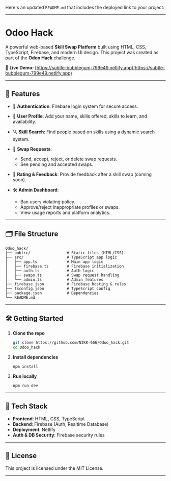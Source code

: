 Here's an updated `README.md` that includes the deployed link to your project:

---

# Odoo Hack

A powerful web-based **Skill Swap Platform** built using HTML, CSS, TypeScript, Firebase, and modern UI design. This project was created as part of the **Odoo Hack** challenge.

🔗 **Live Demo:** [https://subtle-bubblegum-799e49.netlify.app](https://subtle-bubblegum-799e49.netlify.app)

---

## 🚀 Features

* 🔐 **Authentication**: Firebase login system for secure access.
* 📝 **User Profile**: Add your name, skills offered, skills to learn, and availability.
* 🔍 **Skill Search**: Find people based on skills using a dynamic search system.
* 🔄 **Swap Requests**:

  * Send, accept, reject, or delete swap requests.
  * See pending and accepted swaps.
* 🌟 **Rating & Feedback**: Provide feedback after a skill swap (coming soon).
* 🛠️ **Admin Dashboard**:

  * Ban users violating policy.
  * Approve/reject inappropriate profiles or swaps.
  * View usage reports and platform analytics.

---

## 🗂️ File Structure

```text
Odoo_hack/
├── public/                # Static files (HTML/CSS)
├── src/                   # TypeScript app logic
│   ├── app.ts             # Main app logic
│   ├── firebase.ts        # Firebase initialization
│   ├── auth.ts            # Auth logic
│   ├── swaps.ts           # Swap request handling
│   └── admin.ts           # Admin features
├── firebase.json          # Firebase hosting & rules
├── tsconfig.json          # TypeScript config
├── package.json           # Dependencies
└── README.md
```

---

## 🛠️ Getting Started

1. **Clone the repo**

   ```bash
   git clone https://github.com/NIKK-666/Odoo_hack.git
   cd Odoo_hack
   ```

2. **Install dependencies**

   ```bash
   npm install
   ```

3. **Run locally**

   ```bash
   npm run dev
   ```



---

## 🧩 Tech Stack

* **Frontend**: HTML, CSS, TypeScript
* **Backend**: Firebase (Auth, Realtime Database)
* **Deployment**: Netlify
* **Auth & DB Security**: Firebase security rules

---




## 📄 License

This project is licensed under the MIT License.

---


